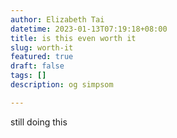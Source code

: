 ```yaml
---
author: Elizabeth Tai
datetime: 2023-01-13T07:19:18+08:00
title: is this even worth it
slug: worth-it
featured: true
draft: false
tags: []
description: og simpsom

---
```

still doing this 